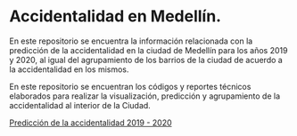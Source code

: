 # Accidentalidad en Medellín.

En este repositorio se encuentra la información relacionada con la predicción de la accidentalidad en la ciudad de Medellín para los años 2019 y 2020, al igual del agrupamiento de los barrios de la ciudad de acuerdo a la accidentalidad en los mismos.

En este repositorio se encuentran los códigos y reportes técnicos elaborados para realizar la visualización, predicción y agrupamiento de la accidentalidad al interior de la Ciudad.


[Predicción de la accidentalidad 2019 - 2020](https://rpubs.com/jcdelc/prediccion_accidentalidad)
